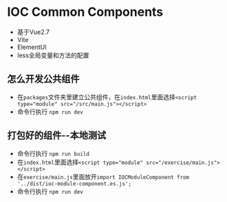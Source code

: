 # IOC Common Components

- 基于Vue2.7
- Vite
- ElementUI
- less全局变量和方法的配置

## 怎么开发公共组件

- 在`packages`文件夹里建立公共组件，在`index.html`里面选择`<script type="module" src="/src/main.js"></script>`
- 命令行执行 `npm run dev`

## 打包好的组件--本地测试

- 命令行执行 `npm run build`
- 在`index.html`里面选择`<script type="module" src="/exercise/main.js"></script>`
- 在`exercise/main.js`里面放开`import IOCModuleComponent from '../dist/ioc-module-component.es.js';`
- 命令行执行 `npm run dev`



